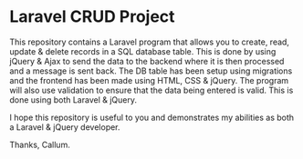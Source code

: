 # Laravel CRUD Project
This repository contains a Laravel program that allows you to create, read, update & delete records in a SQL database table. This is done by using jQuery & Ajax to send the data to the backend where it is then processed and a message is sent back. The DB table has been setup using migrations and the frontend has been made using HTML, CSS & jQuery. The program will also use validation to ensure that the data being entered is valid. This is done using both Laravel & jQuery.

I hope this repository is useful to you and demonstrates my abilities as both a Laravel & jQuery developer.

Thanks, Callum.
